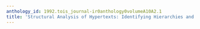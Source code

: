 ```yaml
---
anthology_id: 1992.tois_journal-ir0anthology0volumeA10A2.1
title: 'Structural Analysis of Hypertexts: Identifying Hierarchies and Useful Metrics'
---
```

